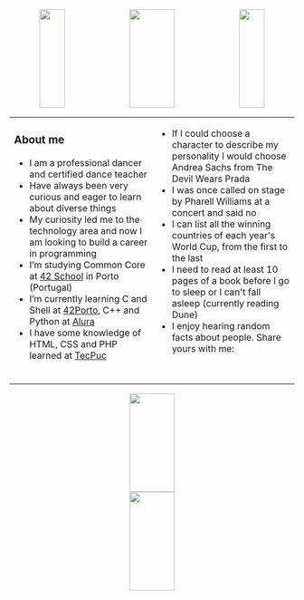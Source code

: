 <div align="center"><img width="30%" height="174" src="https://i.pinimg.com/originals/81/3f/e3/813fe3edf579ac732b24a7d97cbb6673.jpg"/><img width="40%" height="174" src="https://i.pinimg.com/originals/f9/d9/19/f9d9190e8e8dfe65b7e5f0695e5310b5.gif"><img width="30%" height="174" src="https://i.pinimg.com/originals/81/3f/e3/813fe3edf579ac732b24a7d97cbb6673.jpg"></div>

<table><tr><td width="50%">

<!-- about me starts -->
<h3> About me</h3>

- I am a professional dancer and certified dance teacher
- Have always been very curious and eager to learn about diverse things
- My curiosity led me to the technology area and now I am looking to build a career in programming
- I’m studying Common Core at [42 School](https://42.fr/en/homepage/) in Porto (Portugal)
- I’m currently learning C and Shell at [42Porto](https://www.42porto.com/), C++ and Python at [Alura](https://www.alura.com.br/)
- I have some knowledge of HTML, CSS and PHP learned at [TecPuc](https://www.tecpuc.com.br/tecnico-integrado-em-informatica/)
<br>                               

<!-- about me ends -->

</td><td valign="top" width="50%">

<!-- random starts -->
- If I could choose a character to describe my personality I would choose Andrea Sachs from The Devil Wears Prada
- I was once called on stage by Pharell Williams at a concert and said no 
- I can list all the winning countries of each year's World Cup, from the first to the last
- I need to read at least 10 pages of a book before I go to sleep or I can't fall asleep (currently reading Dune)
- I enjoy hearing random facts about people. Share yours with me:



<!-- random ends -->
</table>
<div align="center">
<div><img width="40%" height="174" src="https://i.pinimg.com/originals/81/3f/e3/813fe3edf579ac732b24a7d97cbb6673.jpg"/></div><div><img width="40%" height="174" src="https://i.pinimg.com/originals/81/3f/e3/813fe3edf579ac732b24a7d97cbb6673.jpg"></div>
</div>





